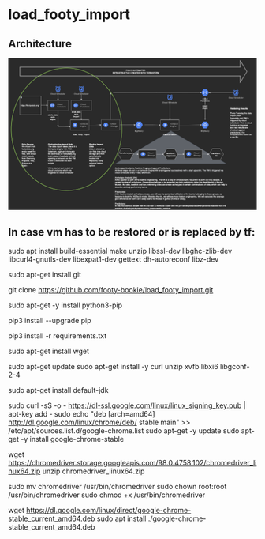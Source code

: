 # load_footy_import

## Architecture
![](readme_data/infrastructure.png)


## In case vm has to be restored or is replaced by tf:

sudo apt install build-essential make unzip libssl-dev libghc-zlib-dev libcurl4-gnutls-dev libexpat1-dev gettext dh-autoreconf libz-dev

sudo apt-get install git

git clone https://github.com/footy-bookie/load_footy_import.git

sudo apt-get -y install python3-pip

pip3 install --upgrade pip

pip3 install -r requirements.txt

sudo apt-get install wget

sudo apt-get update
sudo apt-get install -y curl unzip xvfb libxi6 libgconf-2-4

sudo apt-get install default-jdk 

sudo curl -sS -o - https://dl-ssl.google.com/linux/linux_signing_key.pub | apt-key add -
sudo echo "deb [arch=amd64]  http://dl.google.com/linux/chrome/deb/ stable main" >> /etc/apt/sources.list.d/google-chrome.list
sudo apt-get -y update
sudo apt-get -y install google-chrome-stable

wget https://chromedriver.storage.googleapis.com/98.0.4758.102/chromedriver_linux64.zip
unzip chromedriver_linux64.zip

sudo mv chromedriver /usr/bin/chromedriver
sudo chown root:root /usr/bin/chromedriver
sudo chmod +x /usr/bin/chromedriver

wget https://dl.google.com/linux/direct/google-chrome-stable_current_amd64.deb
sudo apt install ./google-chrome-stable_current_amd64.deb